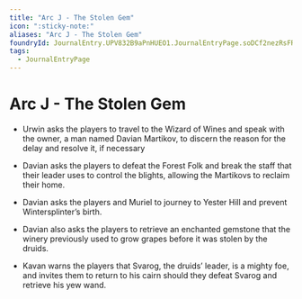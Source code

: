 ```yaml
---
title: "Arc J - The Stolen Gem"
icon: ":sticky-note:"
aliases: "Arc J - The Stolen Gem"
foundryId: JournalEntry.UPV832B9aPnHUEO1.JournalEntryPage.soDCf2nezRsFR241
tags:
  - JournalEntryPage
---
```


# Arc J - The Stolen Gem
- Urwin asks the players to travel to the Wizard of Wines and speak with the owner, a man named Davian Martikov, to discern the reason for the delay and resolve it, if necessary

- Davian asks the players to defeat the Forest Folk and break the staff that their leader uses to control the blights, allowing the Martikovs to reclaim their home.

- Davian asks the players and Muriel to journey to Yester Hill and prevent Wintersplinter’s birth. 

- Davian also asks the players to retrieve an enchanted gemstone that the winery previously used to grow grapes before it was stolen by the druids.

- Kavan warns the players that Svarog, the druids’ leader, is a mighty foe, and invites them to return to his cairn should they defeat Svarog and retrieve his yew wand.